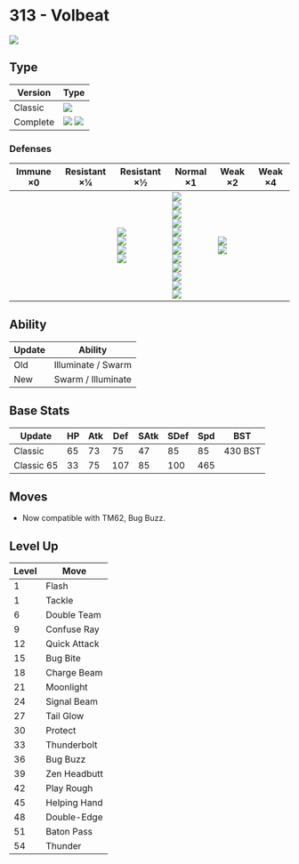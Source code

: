 # 313 - Volbeat
![][313]

## Type

Version  | Type
---      | ---
Classic  | ![][bug]
Complete | ![][bug]  ![][electric]

### Defenses

Immune ×0 | Resistant ×¼ | Resistant ×½                                                   | Normal ×1                                                                                                                                                                  | Weak ×2                    | Weak ×4
---       | ---          | ---                                                            | ---                                                                                                                                                                        | ---                        | ---
&nbsp;    | &nbsp;       | ![][fighting]<br>![][steel]<br>![][grass]<br>![][electric]<br> | ![][normal]<br>![][flying]<br>![][poison]<br>![][ground]<br>![][bug]<br>![][ghost]<br>![][water]<br>![][psychic]<br>![][ice]<br>![][dragon]<br>![][dark]<br>![][fairy]<br> | ![][rock]<br>![][fire]<br> | &nbsp;

## Ability

Update | Ability
---    | ---
Old    | Illuminate / Swarm
New    | Swarm / Illuminate

## Base Stats

Update         | HP  | Atk | Def | SAtk | SDef | Spd | BST
---            | --- | --- | --- | ---  | ---  | --- | ---
Classic        | 65  | 73  | 75  | 47   | 85   | 85  | 430 BST
Classic     65 | 33  | 75  | 107 | 85   | 100  | 465 | &nbsp;

## Moves

 - Now compatible with TM62, Bug Buzz.

## Level Up

Level | Move
---   | ---
1     | Flash
1     | Tackle
6     | Double Team
9     | Confuse Ray
12    | Quick Attack
15    | Bug Bite
18    | Charge Beam
21    | Moonlight
24    | Signal Beam
27    | Tail Glow
30    | Protect
33    | Thunderbolt
36    | Bug Buzz
39    | Zen Headbutt
42    | Play Rough
45    | Helping Hand
48    | Double-Edge
51    | Baton Pass
54    | Thunder

[313]: ../img/pokemon/313.png
[normal]: ../img/types/normal.png
[fire]: ../img/types/fire.png
[fighting]: ../img/types/fighting.png
[water]: ../img/types/water.png
[flying]: ../img/types/flying.png
[grass]: ../img/types/grass.png
[poison]: ../img/types/poison.png
[electric]: ../img/types/electric.png
[ground]: ../img/types/ground.png
[psychic]: ../img/types/psychic.png
[rock]: ../img/types/rock.png
[ice]: ../img/types/ice.png
[bug]: ../img/types/bug.png
[dragon]: ../img/types/dragon.png
[ghost]: ../img/types/ghost.png
[dark]: ../img/types/dark.png
[steel]: ../img/types/steel.png
[fairy]: ../img/types/fairy.png
